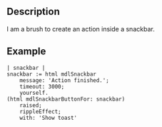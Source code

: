 Description
--------------------

I am a brush to create an action inside a snackbar.

Example
--------------------

	| snackbar |
	snackbar := html mdlSnackbar
		message: 'Action finished.';
		timeout: 3000;
		yourself.
	(html mdlSnackbarButtonFor: snackbar)
		raised;
		rippleEffect;
		with: 'Show toast'